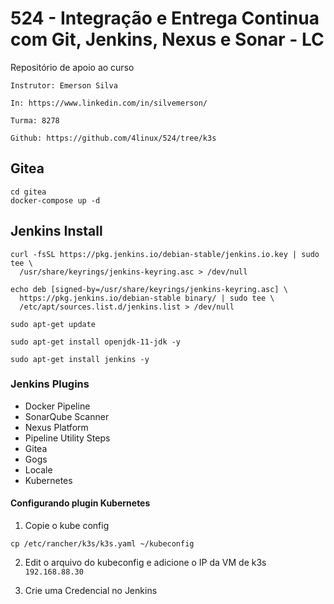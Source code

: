 # 524 - Integração e Entrega Continua com Git, Jenkins, Nexus e Sonar - LC

Repositório de apoio ao curso

```
Instrutor: Emerson Silva

In: https://www.linkedin.com/in/silvemerson/

Turma: 8278

Github: https://github.com/4linux/524/tree/k3s
```

## Gitea

```
cd gitea
docker-compose up -d
```

## Jenkins Install

```
curl -fsSL https://pkg.jenkins.io/debian-stable/jenkins.io.key | sudo tee \
  /usr/share/keyrings/jenkins-keyring.asc > /dev/null

echo deb [signed-by=/usr/share/keyrings/jenkins-keyring.asc] \
  https://pkg.jenkins.io/debian-stable binary/ | sudo tee \
  /etc/apt/sources.list.d/jenkins.list > /dev/null

sudo apt-get update

sudo apt-get install openjdk-11-jdk -y

sudo apt-get install jenkins -y
```

### Jenkins Plugins

- Docker Pipeline
- SonarQube Scanner
- Nexus Platform
- Pipeline Utility Steps
- Gitea
- Gogs
- Locale
- Kubernetes

#### Configurando plugin Kubernetes

1. Copie o kube config

``` cp /etc/rancher/k3s/k3s.yaml ~/kubeconfig ```

2. Edit o arquivo do kubeconfig e adicione o IP da VM de k3s ```192.168.88.30```

3. Crie uma Credencial no Jenkins


